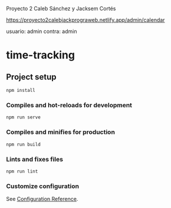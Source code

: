Proyecto 2 Caleb Sánchez y Jacksem Cortés

https://proyecto2calebjackprograweb.netlify.app/admin/calendar

usuario: admin contra: admin

# time-tracking

## Project setup
```
npm install
```

### Compiles and hot-reloads for development
```
npm run serve
```

### Compiles and minifies for production
```
npm run build
```

### Lints and fixes files
```
npm run lint
```

### Customize configuration
See [Configuration Reference](https://cli.vuejs.org/config/).
